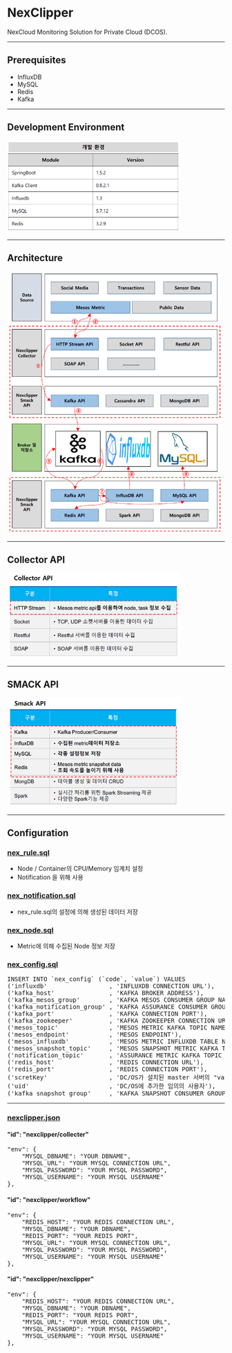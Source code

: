 # NexClipper

NexCloud Monitoring Solution for Private Cloud (DCOS).

--------

## Prerequisites
* InfluxDB
* MySQL
* Redis
* Kafka
<hr>

## Development Environment
<img src="./imgs/dev_env.PNG" width="400"></img>
<br/>
<hr>

## Architecture
<img src="./imgs/Architecture.PNG" width="500"></img>
<br/>
<hr>

## Collector API
<img src="./imgs/Collecter_API.PNG" width="400"></img>
<br/>
<hr>

## SMACK API
<img src="./imgs/SMACK_API.PNG" width="400"></img>
<br/>
<hr>

## Configuration
### [nex_rule.sql](https://github.com/nexclouding/NexClipper/blob/master/SQL/nex_rule.sql)
* Node / Container의 CPU/Memory 임계치 설정
* Notification 을 위해 사용

### [nex_notification.sql](https://github.com/nexclouding/NexClipper/blob/master/SQL/nex_notification.sql)
* nex_rule.sql의 설정에 의해 생성된 데이터 저장

### [nex_node.sql](https://github.com/nexclouding/NexClipper/blob/master/SQL/nex_node.sql)
* Metric에 의해 수집된 Node 정보 저장

### [nex_config.sql](https://github.com/nexclouding/NexClipper/blob/master/SQL/nex_config.sql)
<pre>
INSERT INTO `nex_config` (`code`, `value`) VALUES
('influxdb'                 , 'INFLUXDB CONNECTION URL'),
('kafka_host'               , 'KAFKA BROKER ADDRESS'),
('kafka_mesos_group'        , 'KAFKA MESOS CONSUMER GROUP NAME'),
('kafka_notification_group' , 'KAFKA ASSURANCE CONSUMER GROUP NAME'),
('kafka_port'               , 'KAFKA CONNECTION PORT'),
('kafka_zookeeper'          , 'KAFKA ZOOKEEPER CONNECTION URL'),
('mesos_topic'              , 'MESOS METRIC KAFKA TOPIC NAME'),
('mesos_endpoint'           , 'MESOS ENDPOINT'),
('mesos_influxdb'           , 'MESOS METRIC INFLUXDB TABLE NAME'),
('mesos_snapshot_topic'     , 'MESOS SNAPSHOT METRIC KAFKA TOPIC NAME'),
('notification_topic'       , 'ASSURANCE METRIC KAFKA TOPIC NAME'),
('redis_host'               , 'REDIS CONNECTION URL'),
('redis_port'               , 'REDIS CONNECTION PORT'),
('scretKey'                 , 'DC/OS가 설치된 master 서버의 "var/lib/dcos/dcos-oauth/auth-token-secret" 데이터'),
('uid'                      , 'DC/OS에 추가한 임의의 사용자'),
('kafka_snapshot_group'     , 'KAFKA SNAPSHOT CONSUMER GROUP NAME');
</pre>
<hr>

### [nexclipper.json](https://github.com/nexclouding/NexClipper/blob/master/JSON/nexclipper.json)
#### "id": "nexclipper/collecter" ###
<pre>
"env": {
    "MYSQL_DBNAME": "YOUR DBNAME",
    "MYSQL_URL": "YOUR MYSQL CONNECTION URL",
    "MYSQL_PASSWORD": "YOUR MYSQL PASSWORD",
    "MYSQL_USERNAME": "YOUR MYSQL USERNAME"
},
</pre>

#### "id": "nexclipper/workflow" ###
<pre>
"env": {
    "REDIS_HOST": "YOUR REDIS CONNECTION URL",
    "MYSQL_DBNAME": "YOUR DBNAME",
    "REDIS_PORT": "YOUR REDIS PORT",
    "MYSQL_URL": "YOUR MYSQL CONNECTION URL",
    "MYSQL_PASSWORD": "YOUR MYSQL PASSWORD",
    "MYSQL_USERNAME": "YOUR MYSQL USERNAME"
},
</pre>

#### "id": "nexclipper/nexclipper" ###
<pre>
"env": {
    "REDIS_HOST": "YOUR REDIS CONNECTION URL",
    "MYSQL_DBNAME": "YOUR DBNAME",
    "REDIS_PORT": "YOUR REDIS PORT",
    "MYSQL_URL": "YOUR MYSQL CONNECTION URL",
    "MYSQL_PASSWORD": "YOUR MYSQL PASSWORD",
    "MYSQL_USERNAME": "YOUR MYSQL USERNAME"
},
</pre>